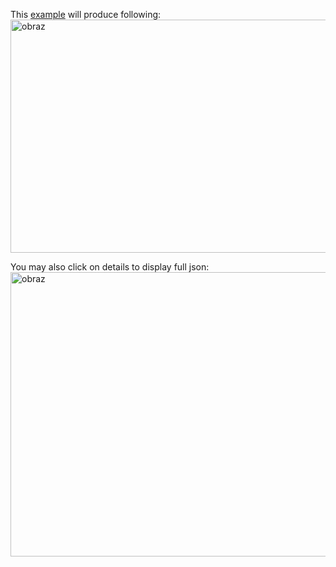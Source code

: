This [example](../src/zed_logger/zed_logger_examples/zed_logs_ex_simple_use.prog.abap) will produce following:
<img width="1491" height="373" alt="obraz" src="https://github.com/user-attachments/assets/642054d1-6c95-494a-b062-7edff3b35e47" />

You may also click on details to display full json:
<img width="1308" height="455" alt="obraz" src="https://github.com/user-attachments/assets/2fce486e-5aea-4392-b368-7ef71d1a64d6" />
